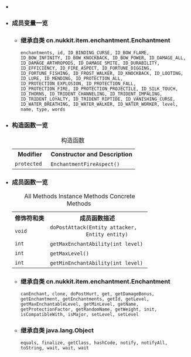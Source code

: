 <div class="summary">
<ul class="blockList">
<li class="blockList">  
<li class="blockList"><a name="field.summary">
<!--   -->
</a>
<h3>成员变量一览</h3>
<ul class="blockList">
<li class="blockList"><a name="fields.inherited.from.class.cn.nukkit.item.enchantment.Enchantment">
<!--   -->
</a>
<h3>继承自类 cn.nukkit.item.enchantment.<a  title="class in cn.nukkit.item.enchantment">Enchantment</a></h3>
<code><a >enchantments</a>, <a >id</a>, <a >ID_BINDING_CURSE</a>, <a >ID_BOW_FLAME</a>, <a >ID_BOW_INFINITY</a>, <a >ID_BOW_KNOCKBACK</a>, <a >ID_BOW_POWER</a>, <a >ID_DAMAGE_ALL</a>, <a >ID_DAMAGE_ARTHROPODS</a>, <a >ID_DAMAGE_SMITE</a>, <a >ID_DURABILITY</a>, <a >ID_EFFICIENCY</a>, <a >ID_FIRE_ASPECT</a>, <a >ID_FORTUNE_DIGGING</a>, <a >ID_FORTUNE_FISHING</a>, <a >ID_FROST_WALKER</a>, <a >ID_KNOCKBACK</a>, <a >ID_LOOTING</a>, <a >ID_LURE</a>, <a >ID_MENDING</a>, <a >ID_PROTECTION_ALL</a>, <a >ID_PROTECTION_EXPLOSION</a>, <a >ID_PROTECTION_FALL</a>, <a >ID_PROTECTION_FIRE</a>, <a >ID_PROTECTION_PROJECTILE</a>, <a >ID_SILK_TOUCH</a>, <a >ID_THORNS</a>, <a >ID_TRIDENT_CHANNELING</a>, <a >ID_TRIDENT_IMPALING</a>, <a >ID_TRIDENT_LOYALTY</a>, <a >ID_TRIDENT_RIPTIDE</a>, <a >ID_VANISHING_CURSE</a>, <a >ID_WATER_BREATHING</a>, <a >ID_WATER_WALKER</a>, <a >ID_WATER_WORKER</a>, <a >level</a>, <a >name</a>, <a >type</a>, <a >words</a></code></li>
</ul>
</li>
</ul>
<!-- ======== CONSTRUCTOR SUMMARY ======== -->
<ul class="blockList">
<li class="blockList"><a name="constructor.summary">
<!--   -->
</a>
<h3>构造函数一览</h3>
<table class="memberSummary" border="0" cellpadding="3" cellspacing="0" summary="Constructor Summary table, listing constructors, and an explanation">
<caption><span>构造函数</span><span class="tabEnd"> </span></caption>
<tr>
<th class="colFirst" scope="col">Modifier</th>
<th class="colLast" scope="col">Constructor and Description</th>
</tr>
<tr class="altColor">
<td class="colFirst"><code>protected </code></td>
<td class="colLast"><code><span class="memberNameLink"><a >EnchantmentFireAspect</a></span>()</code> </td>
</tr>
</table>
</li>
</ul>
<!-- ========== METHOD SUMMARY =========== -->
<ul class="blockList">
<li class="blockList"><a name="method.summary">
<!--   -->
</a>
<h3>成员函数一览</h3>
<table class="memberSummary" border="0" cellpadding="3" cellspacing="0" summary="Method Summary table, listing methods, and an explanation">
<caption><span id="t0" class="activeTableTab"><span>All Methods</span><span class="tabEnd"> </span></span><span id="t2" class="tableTab"><span><a >Instance Methods</a></span><span class="tabEnd"> </span></span><span id="t4" class="tableTab"><span><a >Concrete Methods</a></span><span class="tabEnd"> </span></span></caption>
<tr>
<th>修饰符和类</th>
<th>成员函数描述</th>
</tr>
<tr id="i0" class="altColor">
<td class="colFirst"><code>void</code></td>
<td class="colLast"><code><span class="memberNameLink"><a >doPostAttack</a></span>(<a  title="class in cn.nukkit.entity">Entity</a> attacker,
            <a  title="class in cn.nukkit.entity">Entity</a> entity)</code> </td>
</tr>
<tr id="i1" class="rowColor">
<td class="colFirst"><code>int</code></td>
<td class="colLast"><code><span class="memberNameLink"><a >getMaxEnchantAbility</a></span>(int level)</code> </td>
</tr>
<tr id="i2" class="altColor">
<td class="colFirst"><code>int</code></td>
<td class="colLast"><code><span class="memberNameLink"><a >getMaxLevel</a></span>()</code> </td>
</tr>
<tr id="i3" class="rowColor">
<td class="colFirst"><code>int</code></td>
<td class="colLast"><code><span class="memberNameLink"><a >getMinEnchantAbility</a></span>(int level)</code> </td>
</tr>
</table>
<ul class="blockList">
<li class="blockList"><a name="methods.inherited.from.class.cn.nukkit.item.enchantment.Enchantment">
<!--   -->
</a>
<h3>继承自类 cn.nukkit.item.enchantment.<a  title="class in cn.nukkit.item.enchantment">Enchantment</a></h3>
<code><a >canEnchant</a>, <a >clone</a>, <a >doPostHurt</a>, <a >get</a>, <a >getDamageBonus</a>, <a >getEnchantment</a>, <a >getEnchantments</a>, <a >getId</a>, <a >getLevel</a>, <a >getMaxEnchantableLevel</a>, <a >getMinLevel</a>, <a >getName</a>, <a >getProtectionFactor</a>, <a >getRandomName</a>, <a >getWeight</a>, <a >init</a>, <a >isCompatibleWith</a>, <a >isMajor</a>, <a >setLevel</a>, <a >setLevel</a></code></li>
</ul>
<ul class="blockList">
<li class="blockList"><a name="methods.inherited.from.class.java.lang.Object">
<!--   -->
</a>
<h3>继承自类 java.lang.<a  title="class or interface in java.lang">Object</a></h3>
<code><a  title="class or interface in java.lang">equals</a>, <a  title="class or interface in java.lang">finalize</a>, <a  title="class or interface in java.lang">getClass</a>, <a  title="class or interface in java.lang">hashCode</a>, <a  title="class or interface in java.lang">notify</a>, <a  title="class or interface in java.lang">notifyAll</a>, <a  title="class or interface in java.lang">toString</a>, <a  title="class or interface in java.lang">wait</a>, <a  title="class or interface in java.lang">wait</a>, <a  title="class or interface in java.lang">wait</a></code></li>
</ul>
</li>
</ul>
</li>
</ul>
</div>
